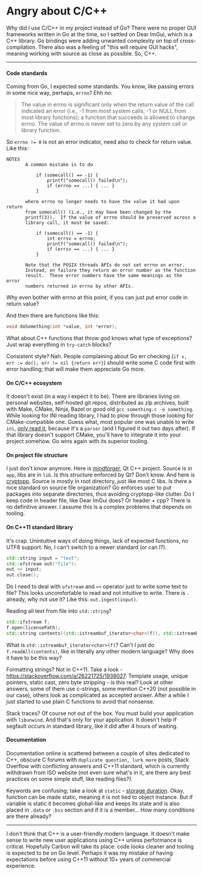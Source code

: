 Angry about C/C++
=================

Why did I use C/C++ in my project instead of Go? There were no proper GUI frameworks written in Go at the time, so I
settled on Dear ImGui, which is a C++ library. Go bindings were adding unwanted complexity on top of cross-compilation.
There also was a feeling of "this will require GUI hacks", meaning working with source as close as possible. So, C++.

---

#### Code standards

Coming from Go, I expected some standards. You know, like passing errors in some nice way, perhaps, `errno`? Ehh no:

> The value in errno is significant only when the return value of the call indicated an error (i.e., -1 from most system
> calls; -1 or NULL from most library functions); a function that succeeds is allowed to change errno. The value of
> errno
> is never set to zero by any system call or library function.

So `errno != 0` is not an error indicator, need also to check for return value. Like this:

```shell
NOTES
       A common mistake is to do

           if (somecall() == -1) {
               printf("somecall() failed\n");
               if (errno == ...) { ... }
           }

       where errno no longer needs to have the value it had upon return
       from somecall() (i.e., it may have been changed by the
       printf(3)).  If the value of errno should be preserved across a
       library call, it must be saved:

           if (somecall() == -1) {
               int errsv = errno;
               printf("somecall() failed\n");
               if (errsv == ...) { ... }
           }
           
       Note that the POSIX threads APIs do not set errno on error.
       Instead, on failure they return an error number as the function
       result.  These error numbers have the same meanings as the error
       numbers returned in errno by other APIs.
```

Why even bother with errno at this point, if you can just put error code in return value?

And then there are functions like this:

```C
void doSomething(int *value, int *error);
```

What about C++ functions that throw god knows what type of exceptions? Just wrap everything in `try-catch` blocks?

Consistent style? Nah. People complaining about Go err checking (`if v, err := do(); err != nil {return err}`) should
write some C code first with error handling; that will make them appreciate Go more.

#### On C/C++ ecosystem

It doesn't exist (in a way I expect it to be). There are libraries living on personal websites,
self-hosted git repos, distributed as zip archives, built with Make, CMake, Ninja, Bazel or good
old `gcc something.c -o something`. While looking for INI reading library, I had to plow through those looking for
CMake-compatible one. Guess what, most popular one was unable to
write `ini`, [only read it](https://github.com/ndevilla/iniparser/issues/91), because it's a `parser` (and I figured it
out two days after). If that library doesn't support CMake, you'll have to integrate it into your project somehow. Go
wins again with its superior tooling.

#### On project file structure

I just don't know anymore. Here is [mindforger](https://github.com/dvorka/mindforger),
Qt C++ project. Source is in `app`, libs are in `lib`. Is this structure enforced by Qt? Don't know. And here
is [cryptopp](https://github.com/weidai11/cryptopp). Source is mostly in root directory, just like most C libs. Is there
a nice standard on source file organization? Go enforces user to put packages into separate directories, thus avoiding
cryptopp-like clutter. Do I keep code in header file, like Dear ImGui does? Or header + cpp? There is no definitive
answer. I assume this is a complex problems that depends on tooling.

#### On C++11 standard library

It's crap. Unintuitive ways of doing things, lack of expected functions, no UTF8 support. No, I can't switch to a newer
standard (or can I?).

```c++
std::string input = "text";
std::ofstream out("file");
out << input;
out.close();
```

Do I need to deal with `ofstream` and `<<` operator just to write some text to file? This looks uncomfortable to read
and not intuitive to write. There is `.` already, why not use it? Like this: `out.ingest(input)`.

Reading all text from file into `std::string`?

```c++
std::ifstream f;
f.open(licensePath);
std::string contents((std::istreambuf_iterator<char>(f)), std::istreambuf_iterator<char>());
```

What is `std::istreambuf_iterator<char>(f)`? Can't I just do `f.readAll(contents)`, like in literally any other
modern language? Why does it have to be this way?

Formatting strings? Not in C++11. Take a look - https://stackoverflow.com/a/26221725/1938027. Template usage, unique
pointers, static cast, zero byte stripping - is this real? Look at other answers, some of them use c-strings, some
mention C++20 (not possible in our case), others look as complicated as accepted answer. After a while I just started to
use plain C functions to avoid that nonsense.

Stack traces? Of course not out of the box. You must build your application with `libunwind`. And that's only for your
application. It doesn't help if segfault occurs in standard library, like it did after 4 hours of waiting.

#### Documentation

Documentation online is scattered between a couple of sites dedicated to C++, obscure C forums
with `duplicate question, lurk more` posts, Stack Overflow with conflicting answers and C++11 standard, which is
currently withdrawn from ISO website (not even sure what's in it, are there any best practices on some simple stuff,
like reading files?).

Keywords are confusing; take a look
at `static` - [storage duration](https://en.cppreference.com/w/cpp/language/storage_duration). Okay, function can be
made static, meaning it is not tied to object instance. But if variable is static it becomes global-like and keeps its
state and is also placed in `.data` or `.bss` section and if it is a member... How many conditions are there already?

---

I don't think that C++ is a user-friendly modern language. It doesn't make sense to write new user applications using
C++ unless performance is critical. Hopefully Carbon will take its place: code looks cleaner and tooling is expected to
be on Go level. Perhaps it was my mistake of having expectations before using C++11 without 10+ years of commercial
experience.